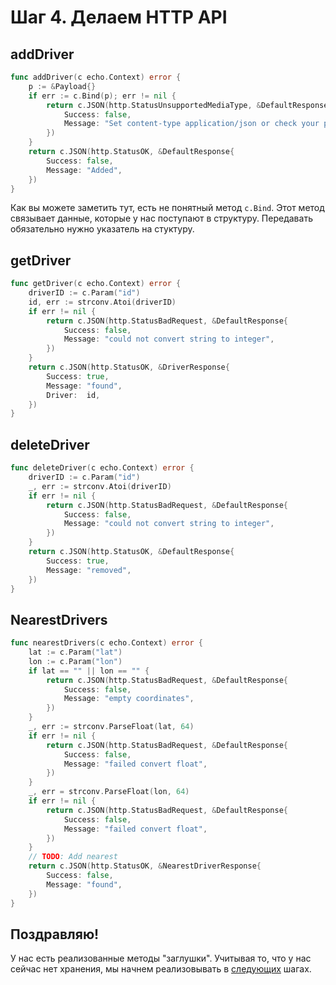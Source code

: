 # Шаг 4. Делаем HTTP API

## addDriver
```Go
func addDriver(c echo.Context) error {
	p := &Payload{}
	if err := c.Bind(p); err != nil {
		return c.JSON(http.StatusUnsupportedMediaType, &DefaultResponse{
			Success: false,
			Message: "Set content-type application/json or check your payload data",
		})
	}
	return c.JSON(http.StatusOK, &DefaultResponse{
		Success: false,
		Message: "Added",
	})
}
```
Как вы можете заметить тут, есть не понятный метод `c.Bind`. Этот метод связывает данные, которые у нас поступают в структуру. Передавать обязательно нужно указатель на стуктуру.

## getDriver
```Go
func getDriver(c echo.Context) error {
	driverID := c.Param("id")
	id, err := strconv.Atoi(driverID)
	if err != nil {
		return c.JSON(http.StatusBadRequest, &DefaultResponse{
			Success: false,
			Message: "could not convert string to integer",
		})
	}
	return c.JSON(http.StatusOK, &DriverResponse{
		Success: true,
		Message: "found",
		Driver:  id,
	})
}

```

## deleteDriver
```Go
func deleteDriver(c echo.Context) error {
	driverID := c.Param("id")
	_, err := strconv.Atoi(driverID)
	if err != nil {
		return c.JSON(http.StatusBadRequest, &DefaultResponse{
			Success: false,
			Message: "could not convert string to integer",
		})
	}
	return c.JSON(http.StatusOK, &DefaultResponse{
		Success: true,
		Message: "removed",
	})
}
```

## NearestDrivers
```Go
func nearestDrivers(c echo.Context) error {
	lat := c.Param("lat")
	lon := c.Param("lon")
	if lat == "" || lon == "" {
		return c.JSON(http.StatusBadRequest, &DefaultResponse{
			Success: false,
			Message: "empty coordinates",
		})
	}
	_, err := strconv.ParseFloat(lat, 64)
	if err != nil {
		return c.JSON(http.StatusBadRequest, &DefaultResponse{
			Success: false,
			Message: "failed convert float",
		})
	}
	_, err = strconv.ParseFloat(lon, 64)
	if err != nil {
		return c.JSON(http.StatusBadRequest, &DefaultResponse{
			Success: false,
			Message: "failed convert float",
		})
	}
	// TODO: Add nearest
	return c.JSON(http.StatusOK, &NearestDriverResponse{
		Success: false,
		Message: "found",
	})
}

```

## Поздравляю!
У нас есть реализованные методы "заглушки". Учитывая то, что у нас сейчас нет хранения, мы начнем реализовывать в [следующих](../step05/README.md) шагах.
